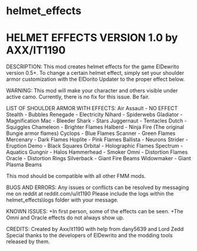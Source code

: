 # helmet_effects
HELMET EFFECTS VERSION 1.0 by AXX/IT1190
========================================
DESCRIPTION:
This mod creates helmet effects for the game ElDewrito version 0.5+.
To change a certain helmet effect, simply set your shoulder armor customization with the ElDorito Updater to the proper effect below.

WARNING: 
This mod will make your character and others visible under active camo. Currently, there is no fix for this issue. Be fair.

LIST OF SHOULDER ARMOR WITH EFFECTS:
Air Assault - NO EFFECT
Stealth - Bubbles
Renegade - Electricity 
Nihard - Spiderwebs
Gladiator - Magnification
Mac - Bleeder
Shark - Stars
Juggernaut - Tentacles
Dutch - Squiggles
Chameleon - Brighter Flames
Halberd - Ninja Fire (The original Bungie armor flames)
Cyclops - Blue Flames
Scanner - Green Flames
Mercenary - Dark Flames
Hoplite - Pink Flames
Ballista - Neurons
Strider - Eruption
Demo - Black Squares
Orbital - Holographic Flames
Spectrum - Aquatics
Gungnir - Halos
Hammerhead - Smoker
Omni - Distortion Flames
Oracle - Distortion Rings
Silverback - Giant Fire Beams
Widowmaker - Giant Plasma Beams

This mod should be compatible with all other FMM mods.

BUGS AND ERRORS:
Any issues or conflicts can be resolved by messaging me on reddit at reddit.com/u/it1190
Please include the logs within the helmet_effects\logs folder with your message.

KNOWN ISSUES:
+In first person, some of the effects can be seen.
+The Omni and Oracle effects do not always show up.


CREDITS:
Created by Axx/it1190 with help from dany5639 and Lord Zedd
Special thanks to the developers of ElDewrito and the modding tools released by them.

